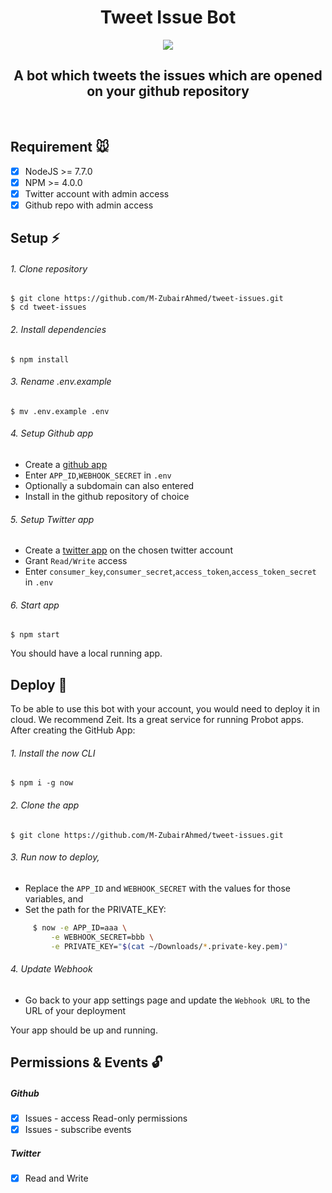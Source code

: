 <h1 align="center">Tweet Issue Bot</h1>
<p align="center">
  <img src="https://avatars3.githubusercontent.com/in/6545?s=120&u=519958182e5935f7132e14dc6a7fdf3a3a3a56ea&v=4"/>
</p>
<h2 align="center">
A bot which tweets the issues which are opened on your github repository
</h2>
<br/>

## Requirement :mouse:
- [X] NodeJS >= 7.7.0
- [X] NPM >= 4.0.0
- [X] Twitter account with admin access
- [X] Github repo with admin access

## Setup :zap:
###### 1. Clone repository
`$ git clone https://github.com/M-ZubairAhmed/tweet-issues.git`
<br/>
`$ cd tweet-issues`

###### 2. Install dependencies
`$ npm install`


###### 3. Rename .env.example
`$ mv .env.example .env`
###### 4. Setup Github app
  - Create a [github app](https://probot.github.io/docs/development/#configure-a-github-app)
  - Enter `APP_ID`,`WEBHOOK_SECRET` in `.env`
  - Optionally a subdomain can also entered
  - Install in the github repository of choice

###### 5. Setup Twitter app
  - Create a [twitter app](https://apps.twitter.com/) on the chosen twitter account
  - Grant `Read/Write` access
  - Enter `consumer_key`,`consumer_secret`,`access_token`,`access_token_secret` in `.env`

######  6. Start app
`$ npm start`

You should have a local running app.

## Deploy :rocket:
To be able to use this bot with your account, you would need to deploy it in cloud.
We recommend Zeit. Its a great service for running Probot apps. After creating the GitHub App:

###### 1. Install the now CLI
`$ npm i -g now`

###### 2. Clone the app
`$ git clone https://github.com/M-ZubairAhmed/tweet-issues.git`

###### 3. Run now to deploy,
- Replace the `APP_ID` and `WEBHOOK_SECRET` with the values for those variables, and
- Set the path for the PRIVATE_KEY:
```bash
     $ now -e APP_ID=aaa \
         -e WEBHOOK_SECRET=bbb \
         -e PRIVATE_KEY="$(cat ~/Downloads/*.private-key.pem)"
```
###### 4. Update Webhook
- Go back to your app settings page and update the `Webhook URL` to the URL of your deployment

Your app should be up and running.

## Permissions & Events :unlock:
##### Github
- [X] Issues - access Read-only permissions
- [X] Issues - subscribe events
##### Twitter
- [X] Read and Write
